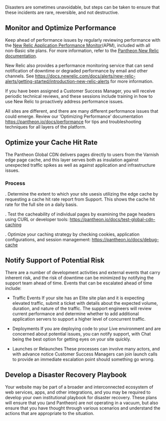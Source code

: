Disasters are sometimes unavoidable, but steps can be taken to ensure that these incidents are rare, reversible, and not destructive.

## Monitor and Optimize Performance
Keep ahead of performance issues by regularly reviewing performance with the [New Relic Application Performance Monitor](https://pantheon.io/docs/new-relic)(APM), included with all non-Basic site plans. For more information, refer to the [Pantheon New Relic documentation](https://pantheon.io/docs/new-relic).

New Relic also provides a performance monitoring service that can send notification of downtime or degraded performance by email and other channels. See https://docs.newrelic.com/docs/alerts/new-relic-alerts/getting-started/introduction-new-relic-alerts for more information.

If you have been assigned a Customer Success Manager, you will receive periodic technical reviews, and these sessions include training in how to use New Relic to proactively address performance issues.

All sites are different, and there are many different performance issues that could emerge. Review our ‘Optimizing Performance’ documentation https://pantheon.io/docs/performance for tips and troubleshooting techniques for all layers of the platform. 


## Optimize your Cache Hit Rate
The Pantheon Global CDN delivers pages directly to users from the Varnish edge page cache, and this layer serves both as insulation against unexpected traffic spikes as well as against application and infrastructure issues. 

### Process

. Determine the extent to which your site usesis utilizing the edge cache by requesting a cache hit rate report from Support. This shows the cache hit rate for the full site on a daily basis.

. Test the cacheability of individual pages by examining the page headers using CURL or developer tools: https://pantheon.io/docs/test-global-cdn-caching 

. Optimize your caching strategy by checking cookies, application configurations, and session management: https://pantheon.io/docs/debug-cache 


## Notify Support of Potential Risk
There are a number of development activities and external events that carry inherent risk, and the risk of downtime can be minimized by notifying the support team ahead of time. Events that can be escalated ahead of time include:

* Traffic Events
    If your site has an Elite site plan and it is expecting elevated traffic, submit a ticket with details about the expected volume, duration, and nature of the traffic. The support engineers will review current performance and determine whether to add additional application servers to support a higher level of concurrent traffic.

* Deployments
    If you are deploying code to your Live environment and are concerned about potential issues, you can notify support, with Chat being the best option for getting eyes on your site quickly.

* Launches or Relaunches
    These processes can involve many actors, and with advance notice Customer Success Managers can join launch calls to provide an immediate escalation point should something go wrong. 


## Develop a Disaster Recovery Playbook

Your website may be part of a broader and interconnected ecosystem of web services, apps, and other integrations, and you may be required to develop your own institutional playbook for disaster recovery. These plans will ensure that you (and Pantheon) are not operating in a vacuum, but also ensure that you have thought through various scenarios and understand the actions that are appropriate to the situation.  

